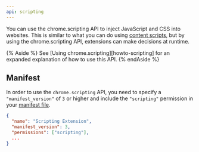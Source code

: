 ```yaml
---
api: scripting
---
```


You can use the chrome.scripting API to inject JavaScript and CSS into websites. This is similar to
what you can do using [content scripts], but by using the chrome.scripting API, extensions can make
decisions at runtime.

{% Aside %}
See [Using chrome.scripting][howto-scripting] for an expanded explanation of how to use this
API.
{% endAside %}

## Manifest

In order to use the `chrome.scripting` API, you need to specify a
`"manifest_version"` of `3` or higher and include the `"scripting"` permission
in your [manifest file][manifest].

```json
{
  "name": "Scripting Extension",
  "manifest_version": 3,
  "permissions": ["scripting"],
  ...
}
```

[content scripts]: /docs/extensions/mv3/content_scripts/
[manifest]: /docs/extensions/mv3/manifest

